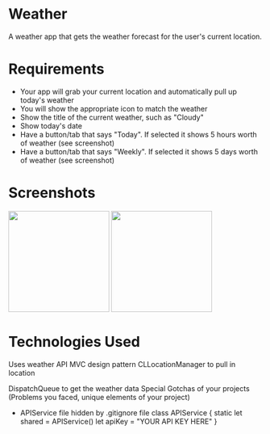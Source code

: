 # Weather


A weather app that gets the weather forecast for the user's current location.

# Requirements
* Your app will grab your current location and automatically pull up today's weather
* You will show the appropriate icon to match the weather
* Show the title of the current weather, such as "Cloudy"
* Show today's date
* Have a button/tab that says "Today". If selected it shows 5 hours worth of weather (see screenshot)
* Have a button/tab that says "Weekly". If selected it shows 5 days worth of weather (see screenshot)

# Screenshots

<img src = "https://user-images.githubusercontent.com/32715761/99889350-14c95a00-2c09-11eb-9758-36121e3004b7.png" width="200" />
<img src = "https://user-images.githubusercontent.com/32715761/99889414-b3ee5180-2c09-11eb-9fdd-b0c0e056ea49.png" width="200" style: "float:left" />

# Technologies Used
Uses weather API
MVC design pattern
CLLocationManager to pull in location 

DispatchQueue to get the weather data
Special Gotchas of your projects (Problems you faced, unique elements of your project)


* APIService file hidden by .gitignore file
class APIService
{
    static let shared = APIService()
    let apiKey = "YOUR API KEY HERE"
}
